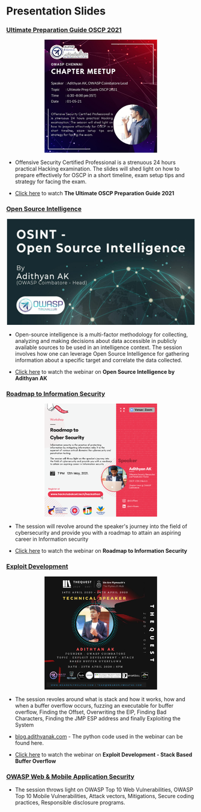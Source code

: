 # Presentation Slides

### [Ultimate Preparation Guide OSCP 2021](/Ultimate%20Guide%20to%20OSCP%202021%20-%20Adithyan%20AK.pdf)

<p align="center"><img src="/images/OSCPmeetup.jpeg" alt="drawing" width="300"/></p>

  - Offensive Security Certified Professional is a strenuous 24 hours practical Hacking examination. The slides will shed light on how to prepare effectively for OSCP in a short       timeline, exam setup tips and strategy for facing the exam.
  
  - [Click here](https://www.youtube.com/watch?v=Wqkr5S1b9gA&ab_channel=AdithyanAK) to watch <b>The Ultimate OSCP Preparation Guide 2021</b>

### [Open Source Intelligence](/OSINT%20OWASP.pdf)

<p align="center"><img src="/images/osint.jpeg" alt="drawing" width="500"/></p>

  - Open-source intelligence is a multi-factor methodology for collecting, analyzing and making decisions about data accessible in publicly available sources to be used in an         intelligence context. The session involves how one can leverage Open Source Intelligence for gathering information about a specific target and correlate the data collected.
  
  - [Click here](https://youtu.be/rRY8ZDH81AQ) to watch the webinar on <b>Open Source Intelligence by Adithyan AK</b>

### [Roadmap to Information Security](/Roadmap%20to%20InfoSec.pdf)

<p align="center"><img src="/images/roadmaptoinfosec.png" alt="drawing" width="300"/></p>

  - The session will revolve around the speaker's journey into the field of cybersecurity and provide you with a roadmap to attain an aspiring career in Information security
  
  - [Click here](https://www.youtube.com/watch?v=OBBcvAd0OtA&ab_channel=HackClubSKCET) to watch the webinar on <b>Roadmap to Information Security</b>
  
### [Exploit Development](/Exploit%20Development%20Stack%20Bufferoverflow.pdf)

<p align="center"><img src="/images/exploitdevelopment.jpeg" alt="drawing" width="300"/></p>

  - The session revoles around what is stack and how it works, how and when a buffer overflow occurs, fuzzing an executable for buffer overflow, Finding the Offset, Overwriting the EIP, Finding Bad Characters, Finding the JMP ESP address and finally Exploiting the System
  
  - [blog.adithyanak.com](https://blog.adithyanak.com/oscp-preparation-guide/buffer-overflows) - The python code used in the webinar can be found here.
  
  - [Click here](https://www.youtube.com/watch?v=R9u1D3izvGs&ab_channel=WeArePlymouths) to watch the webinar on <b>Exploit Development - Stack Based Buffer Overflow</b>
  
### [OWASP Web & Mobile Application Security](/OWASP%20Web%20%26%20Mobile%20Application%20Security.pdf)

  - The session throws light on OWASP Top 10 Web Vulnerabilities, OWASP Top 10 Mobile Vulnerabilities, Attack vectors, Mitigations, Secure coding practices, Responsible disclosure programs. 
